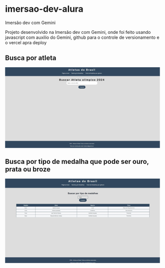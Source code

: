 # imersao-dev-alura
 Imersão dev com Gemini

Projeto desenvolvido na  Imersão dev com Gemini, onde foi feito usando javascript com auxilio do Gemini, github para o controle de versionamento e o vercel apra deploy



## Busca por atleta
![Home](/assests/images/1.jpg)
## Busca por tipo de medalha que pode ser ouro, prata ou broze
![Home](/assests/images/2.jpg)
